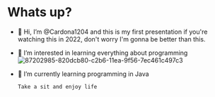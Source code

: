 # Whats up?

- 👋 Hi, I’m @Cardona1204 and this is my first presentation if you're watching this in 2022, don't worry I'm gonna be better than this.
- 👀 I’m interested in learning everything about programming                                                                                          ![87202985-820dcb80-c2b6-11ea-9f56-7ec461c497c3](https://github.com/Cardona1204/Cardona1204/assets/107329770/a8df5cd5-eb32-45f0-97b7-a21120127183)
- 🌱 I’m currently learning programming in Java

      Take a sit and enjoy life



<!---
Cardona1204/Cardona1204 is a ✨ special ✨ repository because its `README.md` (this file) appears on your GitHub profile.
You can click the Preview link to take a look at your changes.
--->

